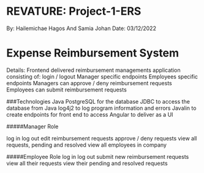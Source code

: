 
# REVATURE: Project-1-ERS
By: Hailemichae Hagos And Samia Johan
Date: 03/12/2022

# Expense Reimbursement System
Details:
Frontend delivered reimbursement managements application consisting of:
login / logout
Manager specific endpoints
Employees specific endpoints
Managers can approve / deny reimbursement requests
Employees can submit reimbursement requests

###Technologies
Java
PostgreSQL for the database
JDBC to access the database from Java
log4j2 to log program information and errors
Javalin to create endpoints for front end to access
Angular to deliver as a UI

#####Manager Role

log in
log out
edit reimbursement requests
approve / deny requests
view all requests, pending and resolved
view all employees in company

#####Employee Role
log in
log out
submit new reimbursement requests
view all their requests
view their pending and resolved requests





